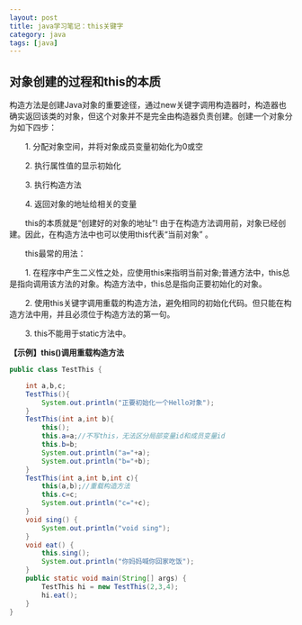 ```yaml
---
layout: post
title: java学习笔记：this关键字
category: java
tags: [java]
---
```


## 对象创建的过程和this的本质

构造方法是创建Java对象的重要途径，通过new关键字调用构造器时，构造器也确实返回该类的对象，但这个对象并不是完全由构造器负责创建。创建一个对象分为如下四步：

　　1. 分配对象空间，并将对象成员变量初始化为0或空

　　2. 执行属性值的显示初始化

　　3. 执行构造方法

　　4. 返回对象的地址给相关的变量

　　this的本质就是“创建好的对象的地址”! 由于在构造方法调用前，对象已经创建。因此，在构造方法中也可以使用this代表“当前对象” 。

　　this最常的用法：

　　1.  在程序中产生二义性之处，应使用this来指明当前对象;普通方法中，this总是指向调用该方法的对象。构造方法中，this总是指向正要初始化的对象。

　　2. 使用this关键字调用重载的构造方法，避免相同的初始化代码。但只能在构造方法中用，并且必须位于构造方法的第一句。

　　3. this不能用于static方法中。

**【示例】this()调用重载构造方法**

```Java
public class TestThis {

    int a,b,c;
    TestThis(){
        System.out.println("正要初始化一个Hello对象");
    }
    TestThis(int a,int b){
        this();
        this.a=a;//不写this，无法区分局部变量id和成员变量id
        this.b=b;
        System.out.println("a="+a);
        System.out.println("b="+b);
    }
    TestThis(int a,int b,int c){
        this(a,b);//重载构造方法
        this.c=c;
        System.out.println("c="+c);
    }
    void sing() {
        System.out.println("void sing");
    }
    void eat() {
        this.sing();
        System.out.println("你妈妈喊你回家吃饭");
    }
    public static void main(String[] args) {
        TestThis hi = new TestThis(2,3,4);
        hi.eat();
    }
}
```
